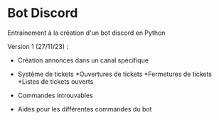 ﻿# Bot Discord
Entrainement à la création d'un bot discord en Python

Version 1 (27/11/23) :
- Création annonces dans un canal spécifique

- Système de tickets
    *Ouvertures de tickets
    *Fermetures de tickets
    *Listes de tickets ouverts

- Commandes introuvables

- Aides pour les différentes commandes du bot